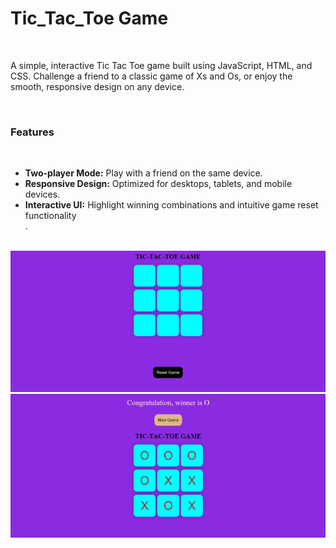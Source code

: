 <h1>Tic_Tac_Toe Game</h1>
<br>
<p>A simple, interactive Tic Tac Toe game built using JavaScript, HTML, and CSS. Challenge a friend to a classic game of Xs and Os, or enjoy the smooth, responsive design on any device.<p>
<br>

<h3>Features</h3>
<br>

<ul>
<li><b>Two-player Mode:</b> Play with a friend on the same device.</li>
<li><b>Responsive Design:</b> Optimized for desktops, tablets, and mobile devices.</li>
<li><b>Interactive UI:</b> Highlight winning combinations and intuitive game reset functionality</li>.
</ul>
<br>
<img src="Screenshot.png">
<br>
<img src="Screenshot(1).png">
